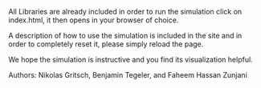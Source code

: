 All Libraries are already included in order to run the simulation click on index.html, it then opens in your browser of choice. 

A description of how to use the simulation is included in the site and in order to completely reset it, please simply reload the page. 

We hope the simulation is instructive and you find its visualization helpful.

Authors: Nikolas Gritsch, Benjamin Tegeler, and Faheem Hassan Zunjani